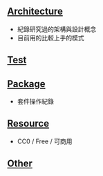 ## [Architecture](https://github.com/HoshikawaRyuukou/UnityDev/wiki)
- 紀錄研究過的架構與設計概念
- 目前用的比較上手的模式

## [Test](https://github.com/HoshikawaRyuukou/UnityDev/wiki)

## [Package](https://github.com/HoshikawaRyuukou/UnityDev/blob/main/Package.md)
- 套件操作紀錄

## [Resource](https://github.com/HoshikawaRyuukou/UnityDev/blob/main/Resource.md)
- CC0 / Free / 可商用

## [Other](https://github.com/HoshikawaRyuukou/UnityDev/blob/main/Other.md)
